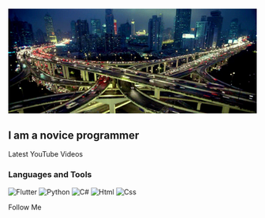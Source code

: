 ![Header](https://github.com/Fearenok/Fearenok/blob/main/assets/IT3q0.gif)

## I am a novice programmer

Latest YouTube Videos

### Languages and Tools
![Flutter](https://img.shields.io/badge/-Flutter-293133?style=for-the-badge&logo=appveyor)
![Python](https://img.shields.io/badge/Python-293133?style=for-the-badge&logo=python&logoColor=F5F100)
![C#](https://img.shields.io/badge/C%23-293133?style=for-the-badge&logo=c-sharp&logoColor=427EE0)
![Html](https://img.shields.io/badge/HTML-293133?style=for-the-badge&logo=html5&logoColor=FF2439)
![Css](https://img.shields.io/badge/CSS-293133?&style=for-the-badge&logo=css3&logoColor=427EE0)

Follow Me